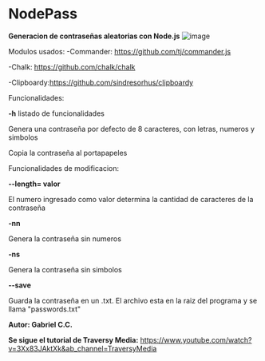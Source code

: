 # NodePass
**Generacion de contraseñas aleatorias con Node.js**
![image](https://user-images.githubusercontent.com/63132435/125217399-e8954300-e296-11eb-8393-c34757d874aa.png)


Modulos usados:
-Commander: https://github.com/tj/commander.js

-Chalk: https://github.com/chalk/chalk

-Clipboardy:https://github.com/sindresorhus/clipboardy

Funcionalidades:

**-h** listado de funcionalidades

Genera una contraseña por defecto de 8 caracteres, con letras, numeros y simbolos

Copia la contraseña al portapapeles

Funcionalidades de modificacion:

**--length= valor** 

El numero ingresado como valor determina la cantidad de caracteres de la contraseña

**-nn** 

Genera la contraseña sin numeros

**-ns** 

Genera la contraseña sin simbolos

**--save** 

Guarda la contraseña en un .txt. El archivo esta en la raiz del programa y se llama "passwords.txt"

**Autor: Gabriel C.C.** 

**Se sigue el tutorial de Traversy Media:** https://www.youtube.com/watch?v=3Xx83JAktXk&ab_channel=TraversyMedia
